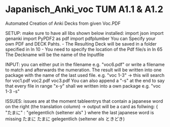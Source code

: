 # Japanisch_Anki_voc TUM A1.1 & A1.2
Automated Creation of Anki Decks from given Voc.PDF

SETUP:
    make sure to have all libs shown below installed:
        import json
        import genanki
        import PyPDF2 as pdf
        import pdfplumber
    You can Specify your own PDF and DECK Pahts.
        - The Resulting Deck will be saved in a folder specified in ln 10
        - You need to specify the location of the Pdf file/s in ln 65
    The Deckname will be the name of the Inputfile

INPUT:
    you can either put in the filename e.g. "voc6.pdf" or write a filename to match and afterwards the numeration. The result will be written into one package with the name of the last used file. 
    e.g. "voc 1-3" -> this will search for voc1.pdf voc2.pdf voc3.pdf
    You can also append a "-s" at the end to say that every file in range "x-y" shall we written into a own package
    e.g. "voc 1-3 -s"


ISSUES:
    issues are at the moment tableentrys that contain a japanese word on the right (the translation column)
        -> output will be a card as follwing: { "たまに" : "gelegentlich (seltener als" } where the last japanese word is missing
    たまに たまに gelegentlich (seltener als ときどき)

